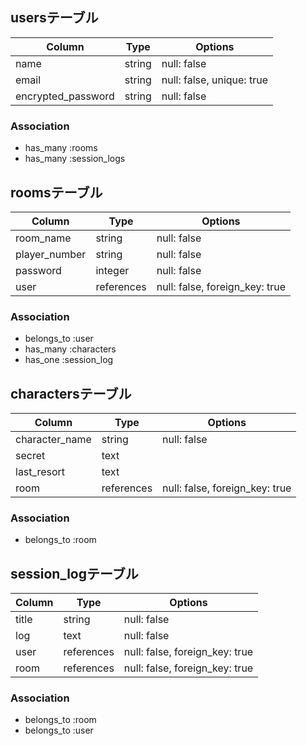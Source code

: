 ## usersテーブル

| Column             | Type   | Options                   |
| ------------------ | ------ | ------------------------- |
| name               | string | null: false               |
| email              | string | null: false, unique: true |
| encrypted_password | string | null: false               |

### Association
- has_many :rooms
- has_many :session_logs

## roomsテーブル
| Column        | Type       | Options                        |
| ------------- | ---------- | ------------------------------ |
| room_name     | string     | null: false                    |
| player_number | string     | null: false                    |
| password      | integer    | null: false                    |
| user          | references | null: false, foreign_key: true |

### Association
- belongs_to :user
- has_many :characters
- has_one :session_log

## charactersテーブル
| Column         | Type       | Options                        |
| -------------- | ---------- | ------------------------------ |
| character_name | string     | null: false                    |
| secret         | text       |                                |
| last_resort    | text       |                                |
| room           | references | null: false, foreign_key: true |

### Association
- belongs_to :room

## session_logテーブル
| Column | Type       | Options                        |
| ------ | ---------- | ------------------------------ |
| title  | string     | null: false                    |
| log    | text       | null: false                    |
| user   | references | null: false, foreign_key: true |
| room   | references | null: false, foreign_key: true |

### Association
- belongs_to :room
- belongs_to :user